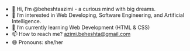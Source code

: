 - 👋 Hi, I’m @beheshtaazimi - a curious mind with big dreams.
- 👀 I’m interested in Web Developing, Software Engineering, and Artificial Intelligence.
- 🌱 I’m currently learning Web Development (HTML & CSS)
- 📫 How to reach me? azimi.beheshta@gmail.com
- 😄 Pronouns: she/her


<!---
beheshtaazimi/beheshtaazimi is a ✨ special ✨ repository because its `README.md` (this file) appears on your GitHub profile.
You can click the Preview link to take a look at your changes.
--->
